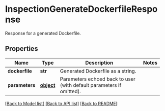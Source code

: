 # InspectionGenerateDockerfileResponse

Response for a generated Dockerfile.
## Properties
Name | Type | Description | Notes
------------ | ------------- | ------------- | -------------
**dockerfile** | **str** | Generated Dockerfile as a string. | 
**parameters** | [**object**](.md) | Parameters echoed back to user (with default parameters if omitted).  | 

[[Back to Model list]](../README.md#documentation-for-models) [[Back to API list]](../README.md#documentation-for-api-endpoints) [[Back to README]](../README.md)


